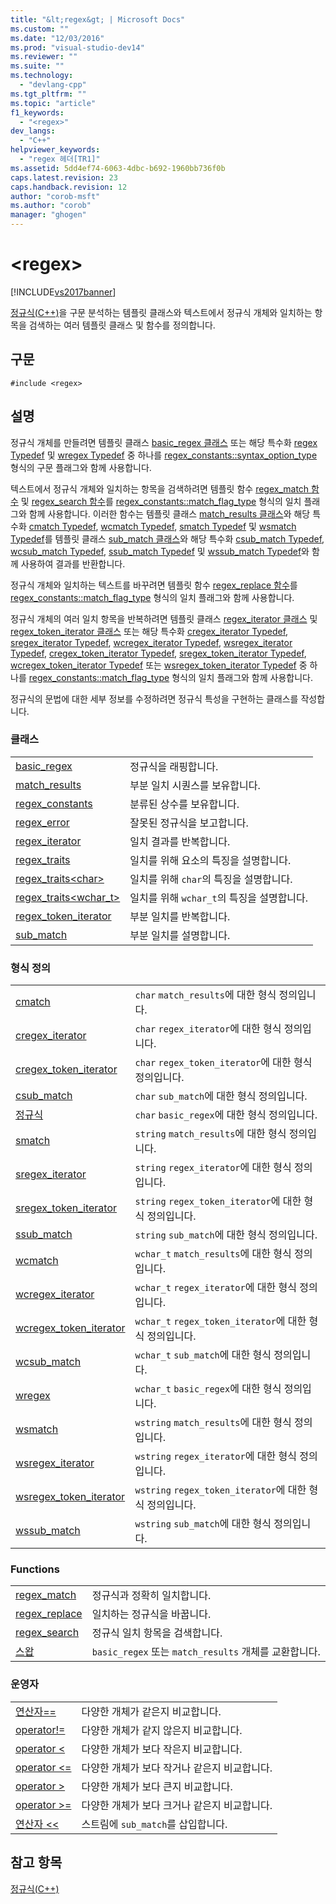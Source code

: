 ```yaml
---
title: "&lt;regex&gt; | Microsoft Docs"
ms.custom: ""
ms.date: "12/03/2016"
ms.prod: "visual-studio-dev14"
ms.reviewer: ""
ms.suite: ""
ms.technology: 
  - "devlang-cpp"
ms.tgt_pltfrm: ""
ms.topic: "article"
f1_keywords: 
  - "<regex>"
dev_langs: 
  - "C++"
helpviewer_keywords: 
  - "regex 헤더[TR1]"
ms.assetid: 5dd4ef74-6063-4dbc-b692-1960bb736f0b
caps.latest.revision: 23
caps.handback.revision: 12
author: "corob-msft"
ms.author: "corob"
manager: "ghogen"
---
```

# &lt;regex&gt;
[!INCLUDE[vs2017banner](../assembler/inline/includes/vs2017banner.md)]

[정규식\(C\+\+\)](../standard-library/regular-expressions-cpp.md)을 구문 분석하는 템플릿 클래스와 텍스트에서 정규식 개체와 일치하는 항목을 검색하는 여러 템플릿 클래스 및 함수를 정의합니다.  
  
## 구문  
  
```  
#include <regex>  
```  
  
## 설명  
 정규식 개체를 만들려면 템플릿 클래스 [basic\_regex 클래스](../standard-library/basic-regex-class.md) 또는 해당 특수화 [regex Typedef](../Topic/regex%20Typedef.md) 및 [wregex Typedef](../Topic/wregex%20Typedef.md) 중 하나를 [regex\_constants::syntax\_option\_type](../Topic/regex_constants::syntax_option_type.md) 형식의 구문 플래그와 함께 사용합니다.  
  
 텍스트에서 정규식 개체와 일치하는 항목을 검색하려면 템플릿 함수 [regex\_match 함수](../Topic/regex_match%20Function.md) 및 [regex\_search 함수](../Topic/regex_search%20Function.md)를 [regex\_constants::match\_flag\_type](../Topic/regex_constants::match_flag_type.md) 형식의 일치 플래그와 함께 사용합니다.  이러한 함수는 템플릿 클래스 [match\_results 클래스](../standard-library/match-results-class.md)와 해당 특수화 [cmatch Typedef](../Topic/cmatch%20Typedef.md), [wcmatch Typedef](../Topic/wcmatch%20Typedef.md), [smatch Typedef](../Topic/smatch%20Typedef.md) 및 [wsmatch Typedef](../Topic/wsmatch%20Typedef.md)를 템플릿 클래스 [sub\_match 클래스](../standard-library/sub-match-class.md)와 해당 특수화 [csub\_match Typedef](../Topic/csub_match%20Typedef.md), [wcsub\_match Typedef](../Topic/wcsub_match%20Typedef.md), [ssub\_match Typedef](../Topic/ssub_match%20Typedef.md) 및 [wssub\_match Typedef](../Topic/wssub_match%20Typedef.md)와 함께 사용하여 결과를 반환합니다.  
  
 정규식 개체와 일치하는 텍스트를 바꾸려면 템플릿 함수 [regex\_replace 함수](../Topic/regex_replace%20Function.md)를 [regex\_constants::match\_flag\_type](../Topic/regex_constants::match_flag_type.md) 형식의 일치 플래그와 함께 사용합니다.  
  
 정규식 개체의 여러 일치 항목을 반복하려면 템플릿 클래스 [regex\_iterator 클래스](../standard-library/regex-iterator-class.md) 및 [regex\_token\_iterator 클래스](../standard-library/regex-token-iterator-class.md) 또는 해당 특수화 [cregex\_iterator Typedef](../Topic/cregex_iterator%20Typedef.md), [sregex\_iterator Typedef](../Topic/sregex_iterator%20Typedef.md), [wcregex\_iterator Typedef](../Topic/wcregex_iterator%20Typedef.md), [wsregex\_iterator Typedef](../Topic/wsregex_iterator%20Typedef.md), [cregex\_token\_iterator Typedef](../Topic/cregex_token_iterator%20Typedef.md), [sregex\_token\_iterator Typedef](../Topic/sregex_token_iterator%20Typedef.md), [wcregex\_token\_iterator Typedef](../Topic/wcregex_token_iterator%20Typedef.md) 또는 [wsregex\_token\_iterator Typedef](../Topic/wsregex_token_iterator%20Typedef.md) 중 하나를 [regex\_constants::match\_flag\_type](../Topic/regex_constants::match_flag_type.md) 형식의 일치 플래그와 함께 사용합니다.  
  
 정규식의 문법에 대한 세부 정보를 수정하려면 정규식 특성을 구현하는 클래스를 작성합니다.  
  
### 클래스  
  
|||  
|-|-|  
|[basic\_regex](../standard-library/basic-regex-class.md)|정규식을 래핑합니다.|  
|[match\_results](../standard-library/match-results-class.md)|부분 일치 시퀀스를 보유합니다.|  
|[regex\_constants](../standard-library/regex-constants-class.md)|분류된 상수를 보유합니다.|  
|[regex\_error](../standard-library/regex-error-class.md)|잘못된 정규식을 보고합니다.|  
|[regex\_iterator](../standard-library/regex-iterator-class.md)|일치 결과를 반복합니다.|  
|[regex\_traits](../standard-library/regex-traits-class.md)|일치를 위해 요소의 특징을 설명합니다.|  
|[regex\_traits\<char\>](../standard-library/regex-traits-char-class.md)|일치를 위해 `char`의 특징을 설명합니다.|  
|[regex\_traits\<wchar\_t\>](../standard-library/regex-traits-wchar-t-class.md)|일치를 위해 `wchar_t`의 특징을 설명합니다.|  
|[regex\_token\_iterator](../standard-library/regex-token-iterator-class.md)|부분 일치를 반복합니다.|  
|[sub\_match](../standard-library/sub-match-class.md)|부분 일치를 설명합니다.|  
  
### 형식 정의  
  
|||  
|-|-|  
|[cmatch](../Topic/cmatch%20Typedef.md)|`char` `match_results`에 대한 형식 정의입니다.|  
|[cregex\_iterator](../Topic/cregex_iterator%20Typedef.md)|`char` `regex_iterator`에 대한 형식 정의입니다.|  
|[cregex\_token\_iterator](../Topic/cregex_token_iterator%20Typedef.md)|`char` `regex_token_iterator`에 대한 형식 정의입니다.|  
|[csub\_match](../Topic/csub_match%20Typedef.md)|`char` `sub_match`에 대한 형식 정의입니다.|  
|[정규식](../Topic/regex%20Typedef.md)|`char` `basic_regex`에 대한 형식 정의입니다.|  
|[smatch](../Topic/smatch%20Typedef.md)|`string` `match_results`에 대한 형식 정의입니다.|  
|[sregex\_iterator](../Topic/sregex_iterator%20Typedef.md)|`string` `regex_iterator`에 대한 형식 정의입니다.|  
|[sregex\_token\_iterator](../Topic/sregex_token_iterator%20Typedef.md)|`string` `regex_token_iterator`에 대한 형식 정의입니다.|  
|[ssub\_match](../Topic/ssub_match%20Typedef.md)|`string` `sub_match`에 대한 형식 정의입니다.|  
|[wcmatch](../Topic/wcmatch%20Typedef.md)|`wchar_t` `match_results`에 대한 형식 정의입니다.|  
|[wcregex\_iterator](../Topic/wcregex_iterator%20Typedef.md)|`wchar_t` `regex_iterator`에 대한 형식 정의입니다.|  
|[wcregex\_token\_iterator](../Topic/wcregex_token_iterator%20Typedef.md)|`wchar_t` `regex_token_iterator`에 대한 형식 정의입니다.|  
|[wcsub\_match](../Topic/wcsub_match%20Typedef.md)|`wchar_t` `sub_match`에 대한 형식 정의입니다.|  
|[wregex](../Topic/wregex%20Typedef.md)|`wchar_t` `basic_regex`에 대한 형식 정의입니다.|  
|[wsmatch](../Topic/wsmatch%20Typedef.md)|`wstring` `match_results`에 대한 형식 정의입니다.|  
|[wsregex\_iterator](../Topic/wsregex_iterator%20Typedef.md)|`wstring` `regex_iterator`에 대한 형식 정의입니다.|  
|[wsregex\_token\_iterator](../Topic/wsregex_token_iterator%20Typedef.md)|`wstring` `regex_token_iterator`에 대한 형식 정의입니다.|  
|[wssub\_match](../Topic/wssub_match%20Typedef.md)|`wstring` `sub_match`에 대한 형식 정의입니다.|  
  
### Functions  
  
|||  
|-|-|  
|[regex\_match](../Topic/regex_match%20Function.md)|정규식과 정확히 일치합니다.|  
|[regex\_replace](../Topic/regex_replace%20Function.md)|일치하는 정규식을 바꿉니다.|  
|[regex\_search](../Topic/regex_search%20Function.md)|정규식 일치 항목을 검색합니다.|  
|[스왑](../Topic/swap%20Function%20%3Cregex%3E.md)|`basic_regex` 또는 `match_results` 개체를 교환합니다.|  
  
### 운영자  
  
|||  
|-|-|  
|[연산자\=\=](../Topic/operator==%20%3Cregex%3E.md)|다양한 개체가 같은지 비교합니다.|  
|[operator\!\=](../Topic/operator!=%20%3Cregex%3E.md)|다양한 개체가 같지 않은지 비교합니다.|  
|[operator \<](../Topic/operator%3C%20%3Cregex%3E.md)|다양한 개체가 보다 작은지 비교합니다.|  
|[operator \<\=](../Topic/operator%3C=%20%3Cregex%3E.md)|다양한 개체가 보다 작거나 같은지 비교합니다.|  
|[operator \>](../Topic/operator%3E%20%3Cregex%3E.md)|다양한 개체가 보다 큰지 비교합니다.|  
|[operator \>\=](../Topic/operator%3E=%20%3Cregex%3E.md)|다양한 개체가 보다 크거나 같은지 비교합니다.|  
|[연산자 \<\<](../Topic/operator%3C%3C%20%3Cregex%3E.md)|스트림에 `sub_match`를 삽입합니다.|  
  
## 참고 항목  
 [정규식\(C\+\+\)](../standard-library/regular-expressions-cpp.md)